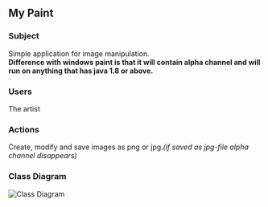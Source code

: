 ## My Paint

### Subject
Simple application for image manipulation.
<br />**Difference with windows paint is that it will contain alpha channel and will run on anything that has java 1.8 or above.**

### Users
The artist

### Actions
Create, modify and save images as png or jpg.*(if saved as jpg-file alpha channel disappears)*


### Class Diagram

![Class Diagram](https://github.com/kapistelijaKrisu/JavaPaint/blob/master/Documentation/Class-Diagram.png)
